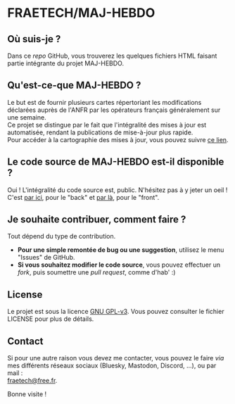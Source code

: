 # FRAETECH/MAJ-HEBDO

## Où suis-je ?
Dans ce *repo* GitHub, vous trouverez les quelques fichiers HTML faisant partie intégrante du projet MAJ-HEBDO.

## Qu'est-ce-que MAJ-HEBDO ?
Le but est de fournir plusieurs cartes répertoriant les modifications déclarées auprès de l'ANFR par les opérateurs français généralement sur une semaine.  
Ce projet se distingue par le fait que l'intégralité des mises à jour est automatisée, rendant la publications de mise-à-jour plus rapide.  
Pour accéder à la cartographie des mises à jour, vous pouvez suivre [ce lien](https://fraetech.github.io/).

## Le code source de MAJ-HEBDO est-il disponible ?
Oui ! L'intégralité du code source est, public. N'hésitez pas à y jeter un oeil ! C'est [par ici](https://github.com/fraetech/anfr_hebdo), pour le "back" et [par là](https://github.com/fraetech/fraetech.github.io), pour le "front".

## Je souhaite contribuer, comment faire ?
Tout dépend du type de contribution.
- **Pour une simple remontée de bug ou une suggestion**, utilisez le menu "Issues" de GitHub.  
- **Si vous souhaitez modifier le code source**, vous pouvez effectuer un *fork*, puis soumettre une *pull request*, comme d'hab' :)

## License
Le projet est sous la licence [GNU GPL-v3](./LICENSE). Vous pouvez consulter le fichier LICENSE pour plus de détails.

## Contact
Si pour une autre raison vous devez me contacter, vous pouvez le faire *via* mes différents réseaux sociaux (Bluesky, Mastodon, Discord, ...), ou par mail :  
[fraetech@free.fr](mailto:fraetech@free.fr).

Bonne visite !
